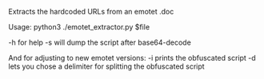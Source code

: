 Extracts the hardcoded URLs from an emotet .doc 

Usage:
python3 ./emotet_extractor.py $file

-h for help
-s will dump the script after base64-decode


And for adjusting to new emotet versions:
-i prints the obfuscated script
-d lets you chose a delimiter for splitting the obfuscated script
